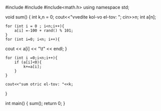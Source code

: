 #include <iostream>
#include<cassert>
#include<math.h>
using namespace std;


void sum()
{
    int k,n = 0;
    cout<<"vvedite kol-vo el-tov: ";
    cin>>n;
    int a[n];
    
    for (int i = 0 ; i<n;i++){
        a[i] =-100 + rand() % 101;
    }
    for (int i=0; i<n; i++){
cout << a[i] << "\t" << endl;
}

    for (int i =0;i<n;i++){
        if (a[i]<0){
            k+=a[i];
        }
    }
    
    cout<<"sum otric el-tov: "<<k;
}

int main()
{
    sum();
    return 0;
}
